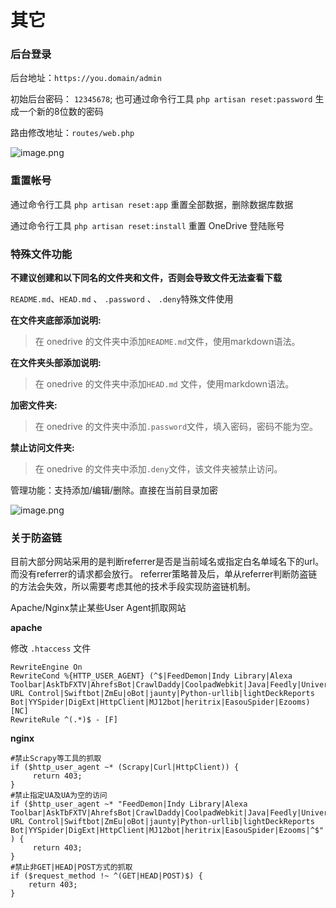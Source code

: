 # 其它



### 后台登录

后台地址：`https://you.domain/admin`

初始后台密码： `12345678`; 也可通过命令行工具 `php artisan reset:password` 生成一个新的8位数的密码

路由修改地址：`routes/web.php`

![image.png](https://i.loli.net/2018/10/27/5bd47191e7a90.png)

### 重置帐号

通过命令行工具 `php artisan reset:app` 重置全部数据，删除数据库数据

通过命令行工具 `php artisan reset:install` 重置 OneDrive 登陆账号

### 特殊文件功能

**不建议创建和以下同名的文件夹和文件，否则会导致文件无法查看下载**

`README.md`、`HEAD.md` 、 `.password` 、 `.deny`特殊文件使用

**在文件夹底部添加说明:**

> 在 onedrive 的文件夹中添加`README.md`文件，使用markdown语法。

**在文件夹头部添加说明:**

> 在 onedrive 的文件夹中添加`HEAD.md` 文件，使用markdown语法。

**加密文件夹:**

> 在 onedrive 的文件夹中添加`.password`文件，填入密码，密码不能为空。

**禁止访问文件夹:**

> 在 onedrive 的文件夹中添加`.deny`文件，该文件夹被禁止访问。

管理功能：支持添加/编辑/删除。直接在当前目录加密

![image.png](https://i.loli.net/2018/10/27/5bd4718b74864.png)

### 关于防盗链

目前大部分网站采用的是判断referrer是否是当前域名或指定白名单域名下的url。而没有referrer的请求都会放行。 referrer策略普及后，单从referrer判断防盗链的方法会失效，所以需要考虑其他的技术手段实现防盗链机制。

Apache/Nginx禁止某些User Agent抓取网站

**apache**

修改 `.htaccess` 文件

```text
RewriteEngine On
RewriteCond %{HTTP_USER_AGENT} (^$|FeedDemon|Indy Library|Alexa Toolbar|AskTbFXTV|AhrefsBot|CrawlDaddy|CoolpadWebkit|Java|Feedly|UniversalFeedParser|ApacheBench|Microsoft URL Control|Swiftbot|ZmEu|oBot|jaunty|Python-urllib|lightDeckReports Bot|YYSpider|DigExt|HttpClient|MJ12bot|heritrix|EasouSpider|Ezooms) [NC]
RewriteRule ^(.*)$ - [F]
```

**nginx**

```text
#禁止Scrapy等工具的抓取
if ($http_user_agent ~* (Scrapy|Curl|HttpClient)) {
     return 403;
}
#禁止指定UA及UA为空的访问
if ($http_user_agent ~* "FeedDemon|Indy Library|Alexa Toolbar|AskTbFXTV|AhrefsBot|CrawlDaddy|CoolpadWebkit|Java|Feedly|UniversalFeedParser|ApacheBench|Microsoft URL Control|Swiftbot|ZmEu|oBot|jaunty|Python-urllib|lightDeckReports Bot|YYSpider|DigExt|HttpClient|MJ12bot|heritrix|EasouSpider|Ezooms|^$" ) {
     return 403;             
}
#禁止非GET|HEAD|POST方式的抓取
if ($request_method !~ ^(GET|HEAD|POST)$) {
    return 403;
}
```

